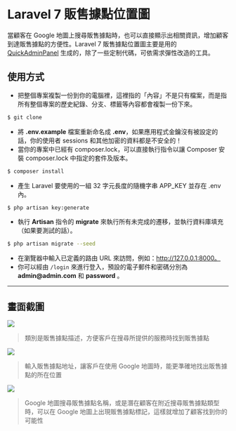 # Laravel 7 販售據點位置圖

當顧客在 Google 地圖上搜尋販售據點時，也可以直接顯示出相關資訊，增加顧客到達販售據點的方便性。Laravel 7 販售據點位置圖主要是用的 [QuickAdminPanel](https://quickadminpanel.com) 生成的，除了一些定制代碼，可依需求彈性改造的工具。

## 使用方式
- 把整個專案複製一份到你的電腦裡，這裡指的「內容」不是只有檔案，而是指所有整個專案的歷史紀錄、分支、標籤等內容都會複製一份下來。
```sh
$ git clone
```
- 將 __.env.example__ 檔案重新命名成 __.env__，如果應用程式金鑰沒有被設定的話，你的使用者 sessions 和其他加密的資料都是不安全的！
- 當你的專案中已經有 composer.lock，可以直接執行指令以讓 Composer 安裝 composer.lock 中指定的套件及版本。
```sh
$ composer install
```
- 產生 Laravel 要使用的一組 32 字元長度的隨機字串 APP_KEY 並存在 .env 內。
```sh
$ php artisan key:generate
```
- 執行 __Artisan__ 指令的 __migrate__ 來執行所有未完成的遷移，並執行資料庫填充（如果要測試的話）。
```sh
$ php artisan migrate --seed
```
- 在瀏覽器中輸入已定義的路由 URL 來訪問，例如：http://127.0.0.1:8000。
- 你可以經由 `/login` 來進行登入，預設的電子郵件和密碼分別為 __admin@admin.com__ 和 __password__ 。

----

## 畫面截圖
![](https://i.imgur.com/X9xyDhO.png)
> 類別是販售據點描述，方便客戶在搜尋所提供的服務時找到販售據點

![](https://i.imgur.com/hdpe7KD.png)
> 輸入販售據點地址，讓客戶在使用 Google 地圖時，能更準確地找出販售據點的所在位置

![](https://i.imgur.com/vMgMiIs.png)
> Google 地圖搜尋販售據點名稱，或是潛在顧客在附近搜尋販售據點類型時，可以在 Google 地圖上出現販售據點標記，這樣就增加了顧客找到你的可能性